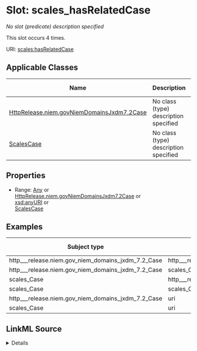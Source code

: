 

# Slot: scales_hasRelatedCase


_No slot (predicate) description specified_






This slot occurs 4 times.


URI: [scales:hasRelatedCase](http://schemas.scales-okn.org/rdf/scales#hasRelatedCase)



<!-- no inheritance hierarchy -->





## Applicable Classes

| Name | Description | Modifies Slot |
| --- | --- | --- |
| [HttpRelease.niem.govNiemDomainsJxdm7.2Case](../classes/HttpRelease.niem.govNiemDomainsJxdm7.2Case.md) | No class (type) description specified |  yes  |
| [ScalesCase](../classes/ScalesCase.md) | No class (type) description specified |  yes  |







## Properties

* Range: [Any](../classes/Any.md)&nbsp;or&nbsp;<br />[HttpRelease.niem.govNiemDomainsJxdm7.2Case](../classes/HttpRelease.niem.govNiemDomainsJxdm7.2Case.md)&nbsp;or&nbsp;<br />[xsd:anyURI](http://www.w3.org/2001/XMLSchema#anyURI)&nbsp;or&nbsp;<br />[ScalesCase](../classes/ScalesCase.md)






## Examples

| Subject type | Object type | Example subject | Example object | Occurrences |
| --- | --- | --- | --- | --- |
| http___release.niem.gov_niem_domains_jxdm_7.2_Case | http___release.niem.gov_niem_domains_jxdm_7.2_Case | scales:/CaseCivil | scales:/CaseCivil | 3 |
| http___release.niem.gov_niem_domains_jxdm_7.2_Case | scales_Case | scales:/CaseCivil | scales:/CaseCivil | 3 |
| scales_Case | http___release.niem.gov_niem_domains_jxdm_7.2_Case | scales:/CaseCivil | scales:/CaseCivil | 3 |
| scales_Case | scales_Case | scales:/CaseCivil | scales:/CaseCivil | 3 |
| http___release.niem.gov_niem_domains_jxdm_7.2_Case | uri | scales:/CaseCivil | scales:/CaseOther | 1 |
| scales_Case | uri | scales:/CaseCivil | scales:/CaseOther | 1 |




## LinkML Source

<details>

```yaml
name: scales_hasRelatedCase
annotations:
  count:
    tag: count
    value: 4
description: No slot (predicate) description specified
examples:
- object:
    example_object: scales:/CaseCivil
    example_object_type: http___release.niem.gov_niem_domains_jxdm_7.2_Case
    example_predicate: scales:hasRelatedCase
    example_subject: scales:/CaseCivil
    example_subject_type: http___release.niem.gov_niem_domains_jxdm_7.2_Case
- object:
    example_object: scales:/CaseCivil
    example_object_type: scales_Case
    example_predicate: scales:hasRelatedCase
    example_subject: scales:/CaseCivil
    example_subject_type: http___release.niem.gov_niem_domains_jxdm_7.2_Case
- object:
    example_object: scales:/CaseCivil
    example_object_type: http___release.niem.gov_niem_domains_jxdm_7.2_Case
    example_predicate: scales:hasRelatedCase
    example_subject: scales:/CaseCivil
    example_subject_type: scales_Case
- object:
    example_object: scales:/CaseCivil
    example_object_type: scales_Case
    example_predicate: scales:hasRelatedCase
    example_subject: scales:/CaseCivil
    example_subject_type: scales_Case
- object:
    example_object: scales:/CaseOther
    example_object_type: uri
    example_predicate: scales:hasRelatedCase
    example_subject: scales:/CaseCivil
    example_subject_type: http___release.niem.gov_niem_domains_jxdm_7.2_Case
- object:
    example_object: scales:/CaseOther
    example_object_type: uri
    example_predicate: scales:hasRelatedCase
    example_subject: scales:/CaseCivil
    example_subject_type: scales_Case
from_schema: scales-kg
rank: 1000
slot_uri: scales:hasRelatedCase
alias: scales_hasRelatedCase
domain_of:
- http___release.niem.gov_niem_domains_jxdm_7.2_Case
- scales_Case
range: Any
any_of:
- range: http___release.niem.gov_niem_domains_jxdm_7.2_Case
- range: uri
- range: scales_Case

```
</details>